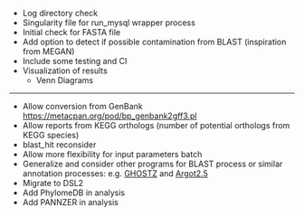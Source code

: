 * Log directory check
* Singularity file for run_mysql wrapper process
* Initial check for FASTA file
* Add option to detect if possible contamination from BLAST (inspiration from MEGAN)
* Include some testing and CI
* Visualization of results
    * Venn Diagrams
---
* Allow conversion from GenBank https://metacpan.org/pod/bp_genbank2gff3.pl
* Allow reports from KEGG orthologs (number of potential orthologs from KEGG species)
* blast_hit reconsider
* Allow more flexibility for input parameters batch
* Generalize and consider other programs for BLAST process or similar annotation processes: e.g. [GHOSTZ](http://www.bi.cs.titech.ac.jp/ghostz/) and [Argot2.5](http://www.medcomp.medicina.unipd.it/Argot2-5/)
* Migrate to DSL2
* Add PhylomeDB in analysis
* Add PANNZER in analysis
